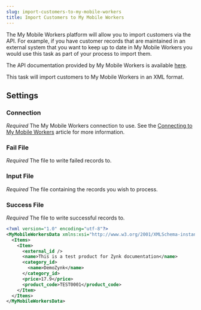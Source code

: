 ```yaml
---
slug: import-customers-to-my-mobile-workers
title: Import Customers to My Mobile Workers
---
```

The My Mobile Workers platform will allow you to import customers via the API. For example, if you have customer records that are maintained in an external system that you want to keep up to date in My Mobile Workers you would use this task as part of your process to import them.

The API documentation provided by My Mobile Workers is available [here](https://docs.mymobileworkers.com/index.php?title=Add_Customer).

This task will import customers to My Mobile Workers in an XML format.

## Settings
### Connection
_Required_
The My Mobile Workers connection to use. See the [Connecting to My Mobile Workers](connecting-to-my-mobile-workers) article for more information.

### Fail File
_Required_
The file to write failed records to.

### Input File
_Required_
The file containing the records you wish to process.

### Success File
_Required_
The file to write successful records to.

```xml
<?xml version="1.0" encoding="utf-8"?>
<MyMobileWorkersData xmlns:xsi="http://www.w3.org/2001/XMLSchema-instance" xmlns:xsd="http://www.w3.org/2001/XMLSchema">
  <Items>
    <Item>
      <external_id />
      <name>This is a test product for Zynk documentation</name>
      <category_id>
        <name>DemoZynk</name>
      </category_id>
      <price>17.9</price>
      <product_code>TEST0001</product_code>
    </Item>
  </Items>
</MyMobileWorkersData>
```
</MyMobileWorkersData>
